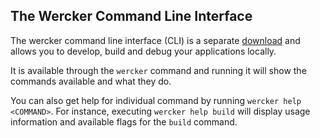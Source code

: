 ## The Wercker Command Line Interface

The wercker command line interface (CLI) is a separate
[download](http://wercker.com/cli/install) and
allows you to develop, build and debug your applications locally.

It is available through the `wercker` command and running it will show the
commands available and what they do.

You can also get help for individual command by running `wercker help <COMMAND>`.
For instance, executing `wercker help build` will display usage
information and available flags for the `build` command.
